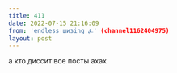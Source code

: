 ```yaml
---
title: 411
date: 2022-07-15 21:16:09
from: 'endless шизing ⍼' (channel1162404975)
layout: post
---
```


а кто диссит все посты ахах

